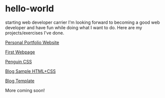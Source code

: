 # hello-world
starting web developer carrier
I'm looking forward to becoming a good web developer and have fun while doing what I want to do.
Here are my projects/exercises I've done.

[Personal Portfolio Website](https://jan1hav.github.io/projects/portfolio.html)

[First Webpage](https://jan1hav.github.io/projects/firstpage/catphotoapp.html)

[Penguin CSS](https://jan1hav.github.io/projects/csspenguin/penguin.html)

[Blog Sample HTML+CSS](https://jan1hav.github.io/projects/blogsample/blog.html)

[Blog Template](https://jan1hav.github.io/projects/blogtemplate/index.html)

More coming soon! 
